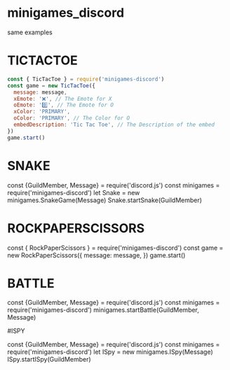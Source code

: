 # minigames_discord
same examples
 
# TICTACTOE
```js
const { TicTacToe } = require('minigames-discord')
const game = new TicTacToe({
  message: message,
  xEmote: '❌', // The Emote for X
  oEmote: '0️⃣', // The Emote for O
  xColor: 'PRIMARY',
  oColor: 'PRIMARY', // The Color for O
  embedDescription: 'Tic Tac Toe', // The Description of the embed
})
game.start()
```

# SNAKE
const {GuildMember, Message} = require('discord.js')
const minigames = require('minigames-discord')
let Snake = new minigames.SnakeGame(Message)
Snake.startSnake(GuildMember)

# ROCKPAPERSCISSORS

const { RockPaperScissors } = require('minigames-discord')
const game = new RockPaperScissors({
  message: message,
})
game.start()

# BATTLE

const {GuildMember, Message} = require('discord.js')
const minigames = require('minigames-discord')
minigames.startBattle(GuildMember, Message)

#ISPY

const {GuildMember, Message} = require('discord.js')
const minigames = require('minigames-discord')
let ISpy = new minigames.ISpy(Message)
ISpy.startISpy(GuildMember)
